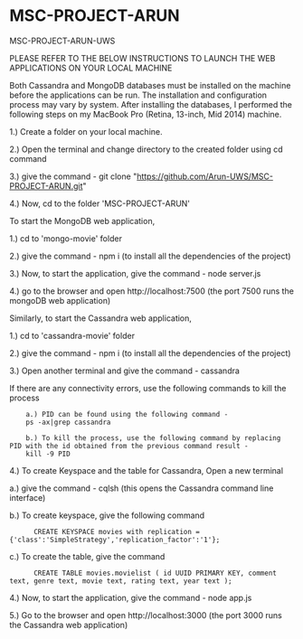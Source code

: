 # MSC-PROJECT-ARUN
MSC-PROJECT-ARUN-UWS

PLEASE REFER TO THE BELOW INSTRUCTIONS TO LAUNCH THE WEB APPLICATIONS ON YOUR LOCAL MACHINE


Both Cassandra and MongoDB databases must be installed on the machine before the applications can be run. The installation and configuration process may vary by system. After installing the databases, I performed the following steps on my MacBook Pro (Retina, 13-inch, Mid 2014) machine.


1.) Create a folder on your local machine.

2.) Open the terminal and change directory to the created folder using cd command

3.) give the command - git clone "https://github.com/Arun-UWS/MSC-PROJECT-ARUN.git"

4.) Now, cd to the folder 'MSC-PROJECT-ARUN'



To start the MongoDB web application, 

1.) cd to 'mongo-movie' folder

2.) give the command - npm i (to install all the dependencies of the project)

3.) Now, to start the application, give the command -  node server.js

4.) go to the browser and open http://localhost:7500 (the port 7500 runs the mongoDB web application)



Similarly, to start the Cassandra web application,

1.) cd to 'cassandra-movie' folder

2.) give the command - npm i (to install all the dependencies of the project)

3.) Open another terminal and give the command - cassandra

If there are any connectivity errors, use the following commands to kill the process

        a.) PID can be found using the following command -
        ps -ax|grep cassandra

        b.) To kill the process, use the following command by replacing PID with the id obtained from the previous command result -
        kill -9 PID
 
4.) To create Keyspace and the table for Cassandra, Open a new terminal 

a.) give the command - cqlsh  (this opens the Cassandra command line interface)

b.) To create keyspace, give the following command

          CREATE KEYSPACE movies with replication ={'class':'SimpleStrategy','replication_factor':'1'};

c.) To create the table, give the command

          CREATE TABLE movies.movielist ( id UUID PRIMARY KEY, comment text, genre text, movie text, rating text, year text );

4.) Now, to start the application, give the command - node app.js

5.) Go to the browser and open http://localhost:3000 (the port 3000 runs the Cassandra web application)


